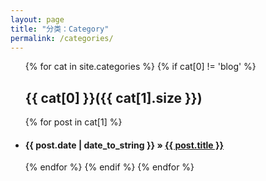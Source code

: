```yaml
---
layout: page
title: "分类：Category"
permalink: /categories/
---
```


<ul class="list-unstyled">
{% for cat in site.categories %} 
	{% if cat[0] != 'blog' %} 
   <a name="{{ cat[0] }}"></a>
   <h2>{{ cat[0] }}({{ cat[1].size }})</h2> 
     {% for post in cat[1] %} 
    <li><h4><span>{{ post.date | date_to_string }}</span> &raquo; <a href="{{ post.url }}">{{ post.title }}</a></h4></li>
	{% endfor %} 
   {% endif %} 
{% endfor %} 
</ul>